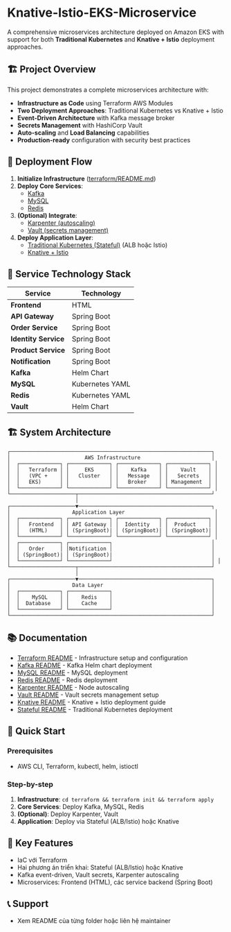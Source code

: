 # Knative-Istio-EKS-Microservice

A comprehensive microservices architecture deployed on Amazon EKS with support for both **Traditional Kubernetes** and **Knative + Istio** deployment approaches.

## 🏗️ Project Overview

This project demonstrates a complete microservices architecture with:
- **Infrastructure as Code** using Terraform AWS Modules
- **Two Deployment Approaches**: Traditional Kubernetes vs Knative + Istio
- **Event-Driven Architecture** with Kafka message broker
- **Secrets Management** with HashiCorp Vault
- **Auto-scaling** and **Load Balancing** capabilities
- **Production-ready** configuration with security best practices

## 🚦 Deployment Flow

1. **Initialize Infrastructure** ([terraform/README.md](terraform/README.md))
2. **Deploy Core Services**:
   - [Kafka](kafka/README.md)
   - [MySQL](mysql/README.md)
   - [Redis](redis/README.md)
3. **(Optional) Integrate**:
   - [Karpenter (autoscaling)](karpenter/README.md)
   - [Vault (secrets management)](vault/README.md)
4. **Deploy Application Layer**:
   - [Traditional Kubernetes (Stateful)](stateful/README.md) (ALB hoặc Istio)
   - [Knative + Istio](knative/README.md)

## 🧩 Service Technology Stack

| Service              | Technology   |
|----------------------|-------------|
| **Frontend**         | HTML        |
| **API Gateway**      | Spring Boot |
| **Order Service**    | Spring Boot |
| **Identity Service** | Spring Boot |
| **Product Service**  | Spring Boot |
| **Notification**     | Spring Boot |
| **Kafka**            | Helm Chart  |
| **MySQL**            | Kubernetes YAML |
| **Redis**            | Kubernetes YAML |
| **Vault**            | Helm Chart  |

## 🏗️ System Architecture

```
┌─────────────────────────────────────────────────────────────────┐
│                        AWS Infrastructure                       │
│  ┌─────────────┐ ┌─────────────┐ ┌─────────────┐ ┌─────────────┐ │
│  │   Terraform │ │     EKS     │ │    Kafka    │ │    Vault    │ │
│  │   (VPC +    │ │   Cluster   │ │   Message   │ │   Secrets   │ │
│  │   EKS)      │ │             │ │   Broker    │ │ Management  │ │
│  └─────────────┘ └─────────────┘ └─────────────┘ └─────────────┘ │
└─────────────────────┬───────────────────────────────────────────┘
                      │
┌─────────────────────▼───────────────────────────────────────────┐
│                    Application Layer                             │
│  ┌─────────────┐ ┌─────────────┐ ┌─────────────┐ ┌─────────────┐ │
│  │   Frontend  │ │ API Gateway │ │  Identity   │ │  Product    │ │
│  │   (HTML)    │ │ (SpringBoot)| │ (SpringBoot)| │ (SpringBoot)| │
│  └─────────────┘ └─────────────┘ └─────────────┘ └─────────────┘ │
│  ┌─────────────┐ ┌─────────────┐                                │
│  │   Order     │ │Notification │                                │
│  │ (SpringBoot)| │ (SpringBoot)|                                │
│  └─────────────┘ └─────────────┘                                │ │
└─────────────────────┬───────────────────────────────────────────┘
                      │
┌─────────────────────▼───────────────────────────────────────────┐
│                    Data Layer                                   │
│  ┌─────────────┐ ┌─────────────┐                                │
│  │    MySQL    │ │    Redis    │                                │
│  │  Database   │ │    Cache    │                                │
│  └─────────────┘ └─────────────┘                                │
└─────────────────────────────────────────────────────────────────┘
```

## 📚 Documentation
- [Terraform README](terraform/README.md) - Infrastructure setup and configuration
- [Kafka README](kafka/README.md) - Kafka Helm chart deployment
- [MySQL README](mysql/README.md) - MySQL deployment
- [Redis README](redis/README.md) - Redis deployment
- [Karpenter README](karpenter/README.md) - Node autoscaling
- [Vault README](vault/README.md) - Vault secrets management setup
- [Knative README](knative/README.md) - Knative + Istio deployment guide
- [Stateful README](stateful/README.md) - Traditional Kubernetes deployment

## 🚀 Quick Start

### Prerequisites
- AWS CLI, Terraform, kubectl, helm, istioctl

### Step-by-step
1. **Infrastructure**: `cd terraform && terraform init && terraform apply`
2. **Core Services**: Deploy Kafka, MySQL, Redis
3. **(Optional)**: Deploy Karpenter, Vault
4. **Application**: Deploy via Stateful (ALB/Istio) hoặc Knative

## 🔗 Key Features
- IaC với Terraform
- Hai phương án triển khai: Stateful (ALB/Istio) hoặc Knative
- Kafka event-driven, Vault secrets, Karpenter autoscaling
- Microservices: Frontend (HTML), các service backend (Spring Boot)

## 📞 Support
- Xem README của từng folder hoặc liên hệ maintainer 